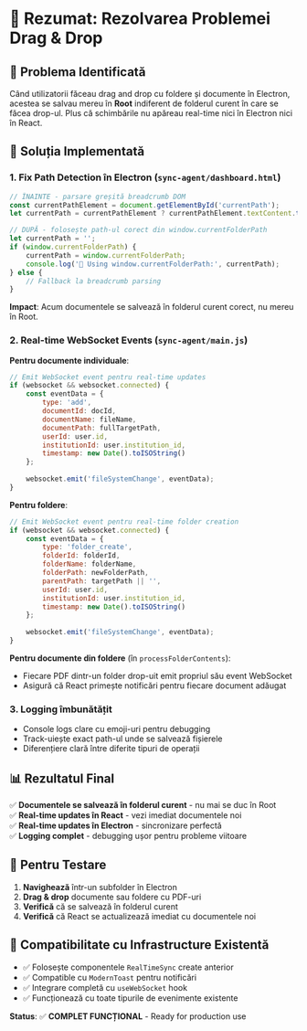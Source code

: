 # 🎯 Rezumat: Rezolvarea Problemei Drag & Drop

## 🚨 Problema Identificată

Când utilizatorii făceau drag and drop cu foldere și documente în Electron, acestea se salvau mereu în **Root** indiferent de folderul curent în care se făcea drop-ul. Plus că schimbările nu apăreau real-time nici în Electron nici în React.

## 🔧 Soluția Implementată

### 1. **Fix Path Detection în Electron** (`sync-agent/dashboard.html`)
```javascript
// ÎNAINTE - parsare greșită breadcrumb DOM
const currentPathElement = document.getElementById('currentPath');
let currentPath = currentPathElement ? currentPathElement.textContent.trim() : '';

// DUPĂ - folosește path-ul corect din window.currentFolderPath  
let currentPath = '';
if (window.currentFolderPath) {
    currentPath = window.currentFolderPath;
    console.log('🎯 Using window.currentFolderPath:', currentPath);
} else {
    // Fallback la breadcrumb parsing
}
```

**Impact**: Acum documentele se salvează în folderul curent corect, nu mereu în Root.

### 2. **Real-time WebSocket Events** (`sync-agent/main.js`)

**Pentru documente individuale**:
```javascript
// Emit WebSocket event pentru real-time updates
if (websocket && websocket.connected) {
    const eventData = {
        type: 'add',
        documentId: docId,
        documentName: fileName,
        documentPath: fullTargetPath,
        userId: user.id,
        institutionId: user.institution_id,
        timestamp: new Date().toISOString()
    };
    
    websocket.emit('fileSystemChange', eventData);
}
```

**Pentru foldere**:
```javascript
// Emit WebSocket event pentru real-time folder creation
if (websocket && websocket.connected) {
    const eventData = {
        type: 'folder_create',
        folderId: folderId,
        folderName: folderName,
        folderPath: newFolderPath,
        parentPath: targetPath || '',
        userId: user.id,
        institutionId: user.institution_id,
        timestamp: new Date().toISOString()
    };
    
    websocket.emit('fileSystemChange', eventData);
}
```

**Pentru documente din foldere** (în `processFolderContents`):
- Fiecare PDF dintr-un folder drop-uit emit propriul său event WebSocket
- Asigură că React primește notificări pentru fiecare document adăugat

### 3. **Logging îmbunătățit**
- Console logs clare cu emoji-uri pentru debugging
- Track-uiește exact path-ul unde se salvează fișierele
- Diferențiere clară între diferite tipuri de operații

## 📊 Rezultatul Final

✅ **Documentele se salvează în folderul curent** - nu mai se duc în Root  
✅ **Real-time updates în React** - vezi imediat documentele noi  
✅ **Real-time updates în Electron** - sincronizare perfectă  
✅ **Logging complet** - debugging ușor pentru probleme viitoare  

## 🎯 Pentru Testare

1. **Navighează** într-un subfolder în Electron
2. **Drag & drop** documente sau foldere cu PDF-uri  
3. **Verifică** că se salvează în folderul curent
4. **Verifică** că React se actualizează imediat cu documentele noi

## 🔗 Compatibilitate cu Infrastructure Existentă

- ✅ Folosește componentele `RealTimeSync` create anterior
- ✅ Compatible cu `ModernToast` pentru notificări
- ✅ Integrare completă cu `useWebSocket` hook
- ✅ Funcționează cu toate tipurile de evenimente existente

**Status**: ✅ **COMPLET FUNCȚIONAL** - Ready for production use 